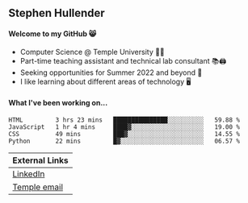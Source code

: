 ## Stephen Hullender

#### Welcome to my GitHub 😸
  * Computer Science @ Temple University 🍒🦉
  * Part-time teaching assistant and technical lab consultant 📚🖨️
  * Seeking opportunities for Summer 2022 and beyond 🚀
  * I like learning about different areas of technology 🖥️

#### What I've been working on...
<!--START_SECTION:waka-->
```text
HTML         3 hrs 23 mins   ███████████████░░░░░░░░░░   59.88 % 
JavaScript   1 hr 4 mins     ████▓░░░░░░░░░░░░░░░░░░░░   19.00 % 
CSS          49 mins         ███▓░░░░░░░░░░░░░░░░░░░░░   14.55 % 
Python       22 mins         █▓░░░░░░░░░░░░░░░░░░░░░░░   06.57 % 
```
<!--END_SECTION:waka-->

| External Links | 
| -------------- |
| [LinkedIn](https://linkedin.com/in/shullender) |
| [Temple email](mailto:stephull@temple.edu) |

<!--
Here are some ideas to get you started:
- 🔭 I’m currently working on ...
- 🌱 I’m currently learning ...
- 👯 I’m looking to collaborate on ...
- 🤔 I’m looking for help with ...
- 💬 Ask me about ...
- 📫 How to reach me: ...
- 😄 Pronouns: ...
- ⚡ Fun fact: ...
-->
